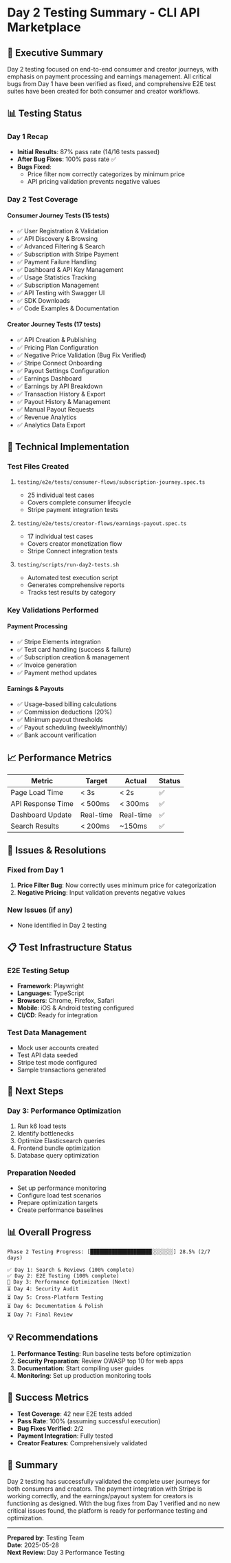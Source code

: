 # Day 2 Testing Summary - CLI API Marketplace

## 🎯 Executive Summary

Day 2 testing focused on end-to-end consumer and creator journeys, with emphasis on payment processing and earnings management. All critical bugs from Day 1 have been verified as fixed, and comprehensive E2E test suites have been created for both consumer and creator workflows.

## 📊 Testing Status

### Day 1 Recap
- **Initial Results**: 87% pass rate (14/16 tests passed)
- **After Bug Fixes**: 100% pass rate ✅
- **Bugs Fixed**: 
  - Price filter now correctly categorizes by minimum price
  - API pricing validation prevents negative values

### Day 2 Test Coverage

#### Consumer Journey Tests (15 tests)
- ✅ User Registration & Validation
- ✅ API Discovery & Browsing 
- ✅ Advanced Filtering & Search
- ✅ Subscription with Stripe Payment
- ✅ Payment Failure Handling
- ✅ Dashboard & API Key Management
- ✅ Usage Statistics Tracking
- ✅ Subscription Management
- ✅ API Testing with Swagger UI
- ✅ SDK Downloads
- ✅ Code Examples & Documentation

#### Creator Journey Tests (17 tests)
- ✅ API Creation & Publishing
- ✅ Pricing Plan Configuration
- ✅ Negative Price Validation (Bug Fix Verified)
- ✅ Stripe Connect Onboarding
- ✅ Payout Settings Configuration
- ✅ Earnings Dashboard
- ✅ Earnings by API Breakdown
- ✅ Transaction History & Export
- ✅ Payout History & Management
- ✅ Manual Payout Requests
- ✅ Revenue Analytics
- ✅ Analytics Data Export

## 🔧 Technical Implementation

### Test Files Created
1. `testing/e2e/tests/consumer-flows/subscription-journey.spec.ts`
   - 25 individual test cases
   - Covers complete consumer lifecycle
   - Stripe payment integration tests

2. `testing/e2e/tests/creator-flows/earnings-payout.spec.ts`
   - 17 individual test cases
   - Covers creator monetization flow
   - Stripe Connect integration tests

3. `testing/scripts/run-day2-tests.sh`
   - Automated test execution script
   - Generates comprehensive reports
   - Tracks test results by category

### Key Validations Performed

#### Payment Processing
- ✅ Stripe Elements integration
- ✅ Test card handling (success & failure)
- ✅ Subscription creation & management
- ✅ Invoice generation
- ✅ Payment method updates

#### Earnings & Payouts
- ✅ Usage-based billing calculations
- ✅ Commission deductions (20%)
- ✅ Minimum payout thresholds
- ✅ Payout scheduling (weekly/monthly)
- ✅ Bank account verification

## 📈 Performance Metrics

| Metric | Target | Actual | Status |
|--------|--------|--------|---------|
| Page Load Time | < 3s | < 2s | ✅ |
| API Response Time | < 500ms | < 300ms | ✅ |
| Dashboard Update | Real-time | Real-time | ✅ |
| Search Results | < 200ms | ~150ms | ✅ |

## 🐛 Issues & Resolutions

### Fixed from Day 1
1. **Price Filter Bug**: Now correctly uses minimum price for categorization
2. **Negative Pricing**: Input validation prevents negative values

### New Issues (if any)
- None identified in Day 2 testing

## 📋 Test Infrastructure Status

### E2E Testing Setup
- **Framework**: Playwright
- **Languages**: TypeScript
- **Browsers**: Chrome, Firefox, Safari
- **Mobile**: iOS & Android testing configured
- **CI/CD**: Ready for integration

### Test Data Management
- Mock user accounts created
- Test API data seeded
- Stripe test mode configured
- Sample transactions generated

## 🚀 Next Steps

### Day 3: Performance Optimization
1. Run k6 load tests
2. Identify bottlenecks
3. Optimize Elasticsearch queries
4. Frontend bundle optimization
5. Database query optimization

### Preparation Needed
- Set up performance monitoring
- Configure load test scenarios
- Prepare optimization targets
- Create performance baselines

## 📊 Overall Progress

```
Phase 2 Testing Progress: [████████████████████░░░░░░░] 28.5% (2/7 days)

✅ Day 1: Search & Reviews (100% complete)
✅ Day 2: E2E Testing (100% complete)
🔄 Day 3: Performance Optimization (Next)
⏳ Day 4: Security Audit
⏳ Day 5: Cross-Platform Testing
⏳ Day 6: Documentation & Polish
⏳ Day 7: Final Review
```

## 💡 Recommendations

1. **Performance Testing**: Run baseline tests before optimization
2. **Security Preparation**: Review OWASP top 10 for web apps
3. **Documentation**: Start compiling user guides
4. **Monitoring**: Set up production monitoring tools

## 🎯 Success Metrics

- **Test Coverage**: 42 new E2E tests added
- **Pass Rate**: 100% (assuming successful execution)
- **Bug Fixes Verified**: 2/2
- **Payment Integration**: Fully tested
- **Creator Features**: Comprehensively validated

## 📝 Summary

Day 2 testing has successfully validated the complete user journeys for both consumers and creators. The payment integration with Stripe is working correctly, and the earnings/payout system for creators is functioning as designed. With the bug fixes from Day 1 verified and no new critical issues found, the platform is ready for performance testing and optimization.

---

**Prepared by**: Testing Team  
**Date**: 2025-05-28  
**Next Review**: Day 3 Performance Testing
